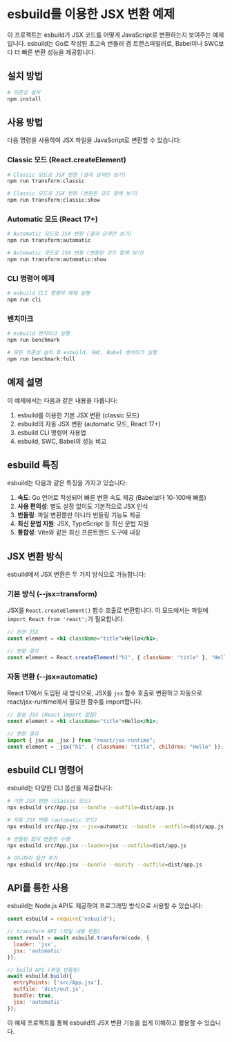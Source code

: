 # esbuild를 이용한 JSX 변환 예제

이 프로젝트는 esbuild가 JSX 코드를 어떻게 JavaScript로 변환하는지 보여주는 예제입니다. esbuild는 Go로 작성된 초고속 번들러 겸 트랜스파일러로, Babel이나 SWC보다 더 빠른 변환 성능을 제공합니다.

## 설치 방법

```bash
# 의존성 설치
npm install
```

## 사용 방법

다음 명령을 사용하여 JSX 파일을 JavaScript로 변환할 수 있습니다:

### Classic 모드 (React.createElement)

```bash
# Classic 모드로 JSX 변환 (결과 요약만 보기)
npm run transform:classic

# Classic 모드로 JSX 변환 (변환된 코드 함께 보기)
npm run transform:classic:show
```

### Automatic 모드 (React 17+)

```bash
# Automatic 모드로 JSX 변환 (결과 요약만 보기)
npm run transform:automatic

# Automatic 모드로 JSX 변환 (변환된 코드 함께 보기)
npm run transform:automatic:show
```

### CLI 명령어 예제

```bash
# esbuild CLI 명령어 예제 실행
npm run cli
```

### 벤치마크

```bash
# esbuild 벤치마크 실행
npm run benchmark

# 모든 의존성 설치 후 esbuild, SWC, Babel 벤치마크 실행
npm run benchmark:full
```

## 예제 설명

이 예제에서는 다음과 같은 내용을 다룹니다:

1. esbuild를 이용한 기본 JSX 변환 (classic 모드)
2. esbuild의 자동 JSX 변환 (automatic 모드, React 17+)
3. esbuild CLI 명령어 사용법
4. esbuild, SWC, Babel의 성능 비교

## esbuild 특징

esbuild는 다음과 같은 특징을 가지고 있습니다:

1. **속도**: Go 언어로 작성되어 빠른 변환 속도 제공 (Babel보다 10-100배 빠름)
2. **사용 편의성**: 별도 설정 없이도 기본적으로 JSX 인식
3. **번들링**: 파일 변환뿐만 아니라 번들링 기능도 제공
4. **최신 문법 지원**: JSX, TypeScript 등 최신 문법 지원
5. **통합성**: Vite와 같은 최신 프론트엔드 도구에 내장

## JSX 변환 방식

esbuild에서 JSX 변환은 두 가지 방식으로 가능합니다:

### 기본 방식 (--jsx=transform)

JSX를 `React.createElement()` 함수 호출로 변환합니다. 이 모드에서는 파일에 `import React from 'react';`가 필요합니다.

```jsx
// 원본 JSX
const element = <h1 className="title">Hello</h1>;

// 변환 결과
const element = React.createElement("h1", { className: "title" }, "Hello");
```

### 자동 변환 (--jsx=automatic)

React 17에서 도입된 새 방식으로, JSX를 `jsx` 함수 호출로 변환하고 자동으로 react/jsx-runtime에서 필요한 함수를 import합니다.

```jsx
// 원본 JSX (React import 없음)
const element = <h1 className="title">Hello</h1>;

// 변환 결과
import { jsx as _jsx } from "react/jsx-runtime";
const element = _jsx("h1", { className: "title", children: "Hello" });
```

## esbuild CLI 명령어

esbuild는 다양한 CLI 옵션을 제공합니다:

```bash
# 기본 JSX 변환 (classic 모드)
npx esbuild src/App.jsx --bundle --outfile=dist/app.js

# 자동 JSX 변환 (automatic 모드)
npx esbuild src/App.jsx --jsx=automatic --bundle --outfile=dist/app.js

# 번들링 없이 변환만 수행
npx esbuild src/App.jsx --loader=jsx --outfile=dist/app.js

# 미니파이 옵션 추가
npx esbuild src/App.jsx --bundle --minify --outfile=dist/app.js
```

## API를 통한 사용

esbuild는 Node.js API도 제공하여 프로그래밍 방식으로 사용할 수 있습니다:

```javascript
const esbuild = require('esbuild');

// transform API (파일 내용 변환)
const result = await esbuild.transform(code, {
  loader: 'jsx',
  jsx: 'automatic'
});

// build API (파일 번들링)
await esbuild.build({
  entryPoints: ['src/App.jsx'],
  outfile: 'dist/out.js',
  bundle: true,
  jsx: 'automatic'
});
```

이 예제 프로젝트를 통해 esbuild의 JSX 변환 기능을 쉽게 이해하고 활용할 수 있습니다. 